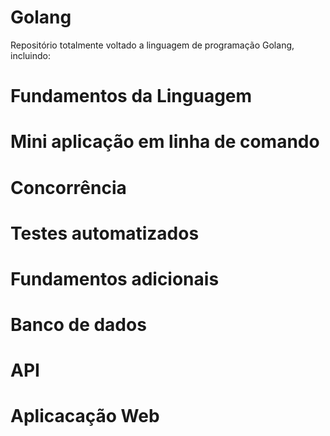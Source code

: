 # Golang
Repositório totalmente voltado a linguagem de programação Golang, incluindo:

# Fundamentos da Linguagem
# Mini aplicação em linha de comando
# Concorrência
# Testes automatizados
# Fundamentos adicionais
# Banco de dados
# API
# Aplicacação Web

